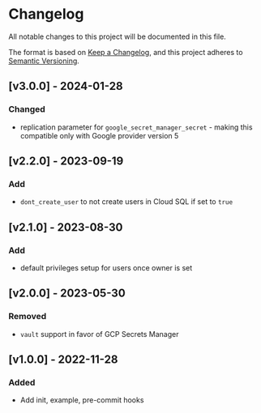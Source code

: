 # Changelog
All notable changes to this project will be documented in this file.

The format is based on [Keep a Changelog](https://keepachangelog.com/en/1.0.0/),
and this project adheres to [Semantic Versioning](https://semver.org/spec/v2.0.0.html).

## [v3.0.0] - 2024-01-28
### Changed
- replication parameter for `google_secret_manager_secret` - making this compatible only with Google provider version 5

## [v2.2.0] - 2023-09-19
### Add
- `dont_create_user` to not create users in Cloud SQL if set to `true`

## [v2.1.0] - 2023-08-30
### Add
- default privileges setup for users once owner is set

## [v2.0.0] - 2023-05-30
### Removed
- `vault` support in favor of GCP Secrets Manager

## [v1.0.0] - 2022-11-28
### Added
- Add init, example, pre-commit hooks
